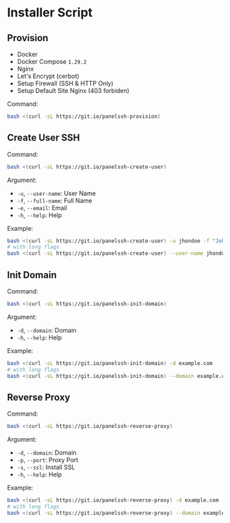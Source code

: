 # Installer Script

## Provision

- Docker
- Docker Compose `1.29.2`
- Nginx
- Let's Encrypt (cerbot)
- Setup Firewall (SSH & HTTP Only)
- Setup Default Site Nginx (403 forbiden)

Command:
```bash
bash <(curl -sL https://git.io/panelssh-provision)
```

## Create User SSH

Command:
```bash
bash <(curl -sL https://git.io/panelssh-create-user)
```

Argument:
- `-u`, `--user-name`: User Name
- `-f`, `--full-name`: Full Name
- `-e`, `--email`: Email
- `-h`, `--help`: Help

Example:
```bash
bash <(curl -sL https://git.io/panelssh-create-user) -u jhondoe -f "John Doe" -e jhondoe@gmail.com
# with long flags
bash <(curl -sL https://git.io/panelssh-create-user) --user-name jhondoe --full-name "John Doe" -email jhondoe@gmail.com
```

## Init Domain

Command:
```bash
bash <(curl -sL https://git.io/panelssh-init-domain)
```

Argument:
- `-d`, `--domain`: Domain
- `-h`, `--help`: Help

Example:
```bash
bash <(curl -sL https://git.io/panelssh-init-domain) -d example.com
# with long flags
bash <(curl -sL https://git.io/panelssh-init-domain) --domain example.com
```

## Reverse Proxy

Command:
```bash
bash <(curl -sL https://git.io/panelssh-reverse-proxy)
```

Argument:
- `-d`, `--domain`: Domain
- `-p`, `--port`: Proxy Port
- `-s`, `--ssl`: Install SSL
- `-h`, `--help`: Help

Example:
```bash
bash <(curl -sL https://git.io/panelssh-reverse-proxy) -d example.com -p 8080
# with long flags
bash <(curl -sL https://git.io/panelssh-reverse-proxy) --domain example.com --port 8080
```
